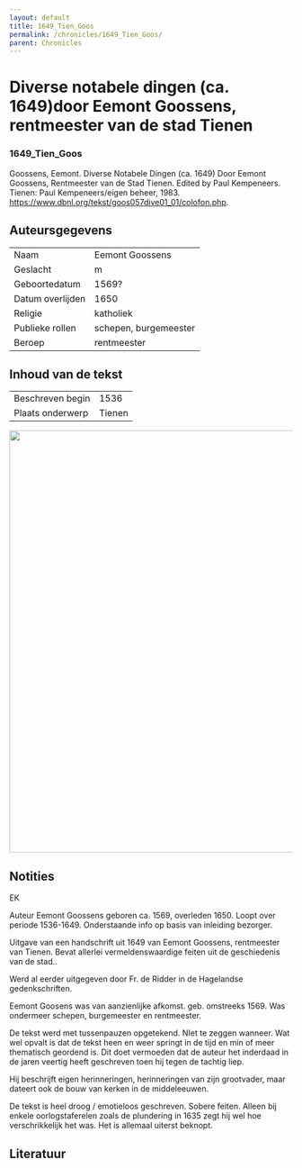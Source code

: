 ```yaml
---
layout: default
title: 1649_Tien_Goos
permalink: /chronicles/1649_Tien_Goos/
parent: Chronicles
--- 
```



# Diverse notabele dingen (ca. 1649)door Eemont Goossens, rentmeester van de stad Tienen 

### 1649_Tien_Goos 

Goossens, Eemont. Diverse Notabele Dingen (ca. 1649) Door Eemont Goossens, Rentmeester van de Stad Tienen. Edited by Paul Kempeneers. Tienen: Paul Kempeneers/eigen beheer, 1983. https://www.dbnl.org/tekst/goos057dive01_01/colofon.php. 

## Auteursgegevens 

| | | 
| --------------- | --------------- | 
| Naam | Eemont Goossens | 
| Geslacht | m | 
| Geboortedatum | 1569? | 
| Datum overlijden | 1650 | 
| Religie | katholiek | 
| Publieke rollen | schepen, burgemeester | 
| Beroep | rentmeester | 

## Inhoud van de tekst 

| | | 
| --------------- | --------------- | 
| Beschreven begin | 1536 | 
| Plaats onderwerp | Tienen | 

[<img src="..\..\barplots_chronicles\1649_Tien_Goos.jpg" width="750"/>](..\..\barplots_chronicles\1649_Tien_Goos.jpg) 

## Notities 

EK

Auteur Eemont Goossens geboren ca. 1569, overleden 1650. Loopt over periode
1536-1649. Onderstaande info op basis van inleiding bezorger.

Uitgave van een handschrift uit 1649 van Eemont Goossens, rentmeester van
Tienen. Bevat allerlei vermeldenswaardige feiten uit de geschiedenis van de
stad..

Werd al eerder uitgegeven door Fr. de Ridder in de Hagelandse gedenkschriften.

Eemont Goosens was van aanzienlijke afkomst. geb. omstreeks 1569. Was
ondermeer schepen, burgemeester en rentmeester.

De tekst werd met tussenpauzen opgetekend. NIet te zeggen wanneer. Wat wel
opvalt is dat de tekst heen en weer springt in de tijd en min of meer
thematisch geordend is. Dit doet vermoeden dat de auteur het inderdaad in de
jaren veertig heeft geschreven toen hij tegen de tachtig liep.

Hij beschrijft eigen herinneringen, herinneringen van zijn grootvader, maar
dateert ook de bouw van kerken in de middeleeuwen.

De tekst is heel droog / emotieloos geschreven. Sobere feiten. Alleen bij
enkele oorlogstaferelen zoals de plundering in 1635 zegt hij wel hoe
verschrikkelijk het was. Het is allemaal uiterst beknopt.



## Literatuur 

